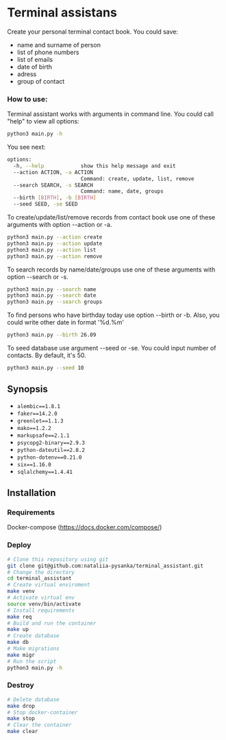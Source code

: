 # Terminal assistans
Create your personal terminal contact book. You could save:
* name and surname of person
* list of phone numbers
* list of emails
* date of birth
* adress
* group of contact

### How to use:
Terminal assistant works with arguments in command line.
You could call "help" to view all options:
```bash
python3 main.py -h
```
You see next:
```bash
options:
  -h, --help            show this help message and exit
  --action ACTION, -a ACTION
                        Command: create, update, list, remove
  --search SEARCH, -s SEARCH
                        Command: name, date, groups
  --birth [BIRTH], -b [BIRTH]
  --seed SEED, -se SEED
```
To create/update/list/remove records from contact book use one of these arguments with option --action or -a.
```bash
python3 main.py --action create
python3 main.py --action update
python3 main.py --action list
python3 main.py --action remove
```
To search records by name/date/groups use one of these arguments with option --search or -s.
```bash
python3 main.py --search name
python3 main.py --search date
python3 main.py --search groups
```
To find persons who have birthday today use option --birth or -b. Also, you could write other date in format '%d.%m'
```bash
python3 main.py --birth 26.09
```
To seed database use argument --seed or -se. You could input number of contacts. By default, it's 50. 
```bash
python3 main.py --seed 10
```
## Synopsis

* `alembic==1.8.1`
* `faker==14.2.0`
* `greenlet==1.1.3`
* `mako==1.2.2`
* `markupsafe==2.1.1`
* `psycopg2-binary==2.9.3`
* `python-dateutil==2.8.2`
* `python-dotenv==0.21.0`
* `six==1.16.0`
* `sqlalchemy==1.4.41`

## Installation

### Requirements

Docker-compose (https://docs.docker.com/compose/)

### Deploy

```bash
# Clone this repository using git
git clone git@github.com:nataliia-pysanka/terminal_assistant.git
# Change the directory
cd terminal_assistant
# Create virtual enviroment
make venv
# Activate virtual env
source venv/bin/activate
# Install requirements
make req
# Build and run the container
make up
# Create database
make db
# Make migrations
make migr
# Run the script
python3 main.py -h
```

### Destroy

```bash
# Delete database
make drop
# Stop docker-container
make stop
# Clear the container
make clear
```
